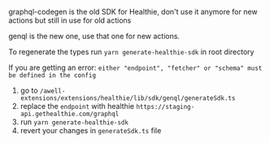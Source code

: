 graphql-codegen is the old SDK for Healthie, don't use it anymore for new actions but still in use for old actions

genql is the new one, use that one for new actions.

To regenerate the types run `yarn generate-healthie-sdk` in root directory

If you are getting an error: `either "endpoint", "fetcher" or "schema" must be defined in the config`
1. go to `/awell-extensions/extensions/healthie/lib/sdk/genql/generateSdk.ts`
2. replace the `endpoint` with healthie `https://staging-api.gethealthie.com/graphql`
3. run `yarn generate-healthie-sdk`
4. revert your changes in `generateSdk.ts` file